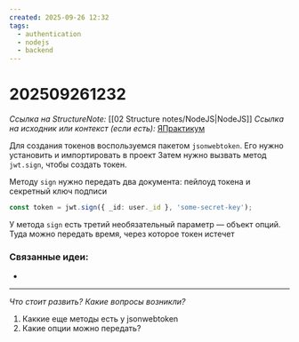 ```yaml
---
created: 2025-09-26 12:32
tags:
  - authentication
  - nodejs
  - backend
---
```

# 202509261232
*Ссылка на StructureNote:* [[02 Structure notes/NodeJS|NodeJS]]
*Ссылка на исходник или контекст (если есть):* [ЯПрактикум](https://practicum.yandex.ru/learn/backend-nodejs/courses/16b47298-e20d-4fde-9619-1ab305039a00/sprints/564238/topics/a4928f0d-5f69-4053-bea3-fa90d3a2a89f/lessons/222d3040-6e86-4bf3-98c4-fbae87e62d07/)

Для создания токенов воспользуемся пакетом `jsonwebtoken`. Его нужно установить и импортировать в проект
Затем нужно вызвать метод `jwt.sign`, чтобы создать токен.

Методу `sign` нужно передать два документа: пейлоуд токена и секретный ключ подписи
```ts
const token = jwt.sign({ _id: user._id }, 'some-secret-key');
```

У метода `sign` есть третий необязательный параметр — объект опций. Туда можно передать время, через которое токен истечет
### Связанные идеи:
* 
---

*Что стоит развить? Какие вопросы возникли?*
1) Каккие еще методы есть у jsonwebtoken
2) Какие опции можно передать?